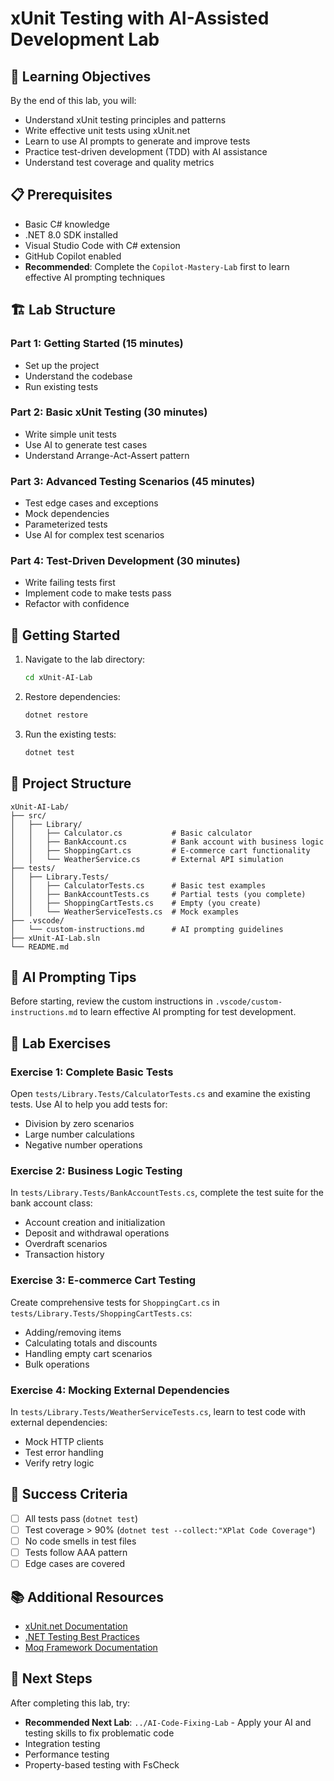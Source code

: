 # xUnit Testing with AI-Assisted Development Lab

## 🎯 Learning Objectives
By the end of this lab, you will:
- Understand xUnit testing principles and patterns
- Write effective unit tests using xUnit.net
- Learn to use AI prompts to generate and improve tests
- Practice test-driven development (TDD) with AI assistance
- Understand test coverage and quality metrics

## 📋 Prerequisites
- Basic C# knowledge
- .NET 8.0 SDK installed
- Visual Studio Code with C# extension
- GitHub Copilot enabled
- **Recommended**: Complete the `Copilot-Mastery-Lab` first to learn effective AI prompting techniques

## 🏗️ Lab Structure

### Part 1: Getting Started (15 minutes)
- Set up the project
- Understand the codebase
- Run existing tests

### Part 2: Basic xUnit Testing (30 minutes)
- Write simple unit tests
- Use AI to generate test cases
- Understand Arrange-Act-Assert pattern

### Part 3: Advanced Testing Scenarios (45 minutes)
- Test edge cases and exceptions
- Mock dependencies
- Parameterized tests
- Use AI for complex test scenarios

### Part 4: Test-Driven Development (30 minutes)
- Write failing tests first
- Implement code to make tests pass
- Refactor with confidence

## 🚀 Getting Started

1. Navigate to the lab directory:
   ```bash
   cd xUnit-AI-Lab
   ```

2. Restore dependencies:
   ```bash
   dotnet restore
   ```

3. Run the existing tests:
   ```bash
   dotnet test
   ```

## 📁 Project Structure
```
xUnit-AI-Lab/
├── src/
│   ├── Library/
│   │   ├── Calculator.cs           # Basic calculator
│   │   ├── BankAccount.cs          # Bank account with business logic
│   │   ├── ShoppingCart.cs         # E-commerce cart functionality
│   │   └── WeatherService.cs       # External API simulation
├── tests/
│   ├── Library.Tests/
│   │   ├── CalculatorTests.cs      # Basic test examples
│   │   ├── BankAccountTests.cs     # Partial tests (you complete)
│   │   ├── ShoppingCartTests.cs    # Empty (you create)
│   │   └── WeatherServiceTests.cs  # Mock examples
├── .vscode/
│   └── custom-instructions.md      # AI prompting guidelines
├── xUnit-AI-Lab.sln
└── README.md
```

## 🤖 AI Prompting Tips

Before starting, review the custom instructions in `.vscode/custom-instructions.md` to learn effective AI prompting for test development.

## 📝 Lab Exercises

### Exercise 1: Complete Basic Tests
Open `tests/Library.Tests/CalculatorTests.cs` and examine the existing tests. Use AI to help you add tests for:
- Division by zero scenarios
- Large number calculations
- Negative number operations

### Exercise 2: Business Logic Testing
In `tests/Library.Tests/BankAccountTests.cs`, complete the test suite for the bank account class:
- Account creation and initialization
- Deposit and withdrawal operations
- Overdraft scenarios
- Transaction history

### Exercise 3: E-commerce Cart Testing
Create comprehensive tests for `ShoppingCart.cs` in `tests/Library.Tests/ShoppingCartTests.cs`:
- Adding/removing items
- Calculating totals and discounts
- Handling empty cart scenarios
- Bulk operations

### Exercise 4: Mocking External Dependencies
In `tests/Library.Tests/WeatherServiceTests.cs`, learn to test code with external dependencies:
- Mock HTTP clients
- Test error handling
- Verify retry logic

## 🎯 Success Criteria
- [ ] All tests pass (`dotnet test`)
- [ ] Test coverage > 90% (`dotnet test --collect:"XPlat Code Coverage"`)
- [ ] No code smells in test files
- [ ] Tests follow AAA pattern
- [ ] Edge cases are covered

## 📚 Additional Resources
- [xUnit.net Documentation](https://xunit.net/)
- [.NET Testing Best Practices](https://docs.microsoft.com/en-us/dotnet/core/testing/unit-testing-best-practices)
- [Moq Framework Documentation](https://github.com/moq/moq4)

## 🏁 Next Steps
After completing this lab, try:
- **Recommended Next Lab**: `../AI-Code-Fixing-Lab` - Apply your AI and testing skills to fix problematic code
- Integration testing
- Performance testing
- Property-based testing with FsCheck
